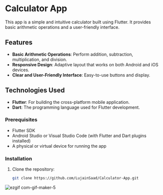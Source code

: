 # Calculator App

 This app is a simple and intuitive calculator built using Flutter. It provides basic arithmetic operations and a user-friendly interface.

## Features

- **Basic Arithmetic Operations**: Perform addition, subtraction, multiplication, and division.
- **Responsive Design**: Adaptive layout that works on both Android and iOS devices.
- **Clear and User-Friendly Interface**: Easy-to-use buttons and display.

## Technologies Used

- **Flutter**: For building the cross-platform mobile application.
- **Dart**: The programming language used for Flutter development.

### Prerequisites

- Flutter SDK
- Android Studio or Visual Studio Code (with Flutter and Dart plugins installed)
- A physical or virtual device for running the app

### Installation

1. Clone the repository:
   ```bash
   git clone https://github.com/LujainSaad/Calculator-App.git


![ezgif com-gif-maker-5](https://user-images.githubusercontent.com/79986157/154858609-4b15f010-897e-4e9e-b759-bc9fc0505755.gif)
